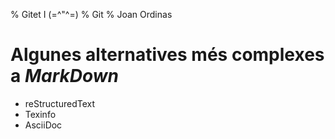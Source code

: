 % Gitet I (=\^"\^=)
% Git
% Joan Ordinas

# Algunes alternatives més complexes a _MarkDown_

- reStructuredText
- Texinfo
- AsciiDoc
